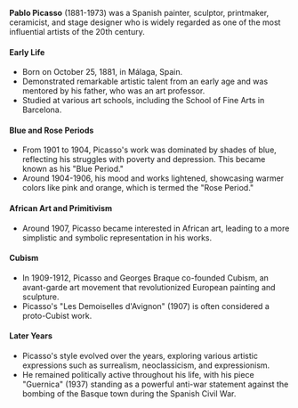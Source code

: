 **Pablo Picasso** (1881-1973) was a Spanish painter, sculptor, printmaker, ceramicist, and stage designer who is widely regarded as one of the most influential artists of the 20th century.

#### Early Life

- Born on October 25, 1881, in Málaga, Spain.
- Demonstrated remarkable artistic talent from an early age and was mentored by his father, who was an art professor.
- Studied at various art schools, including the School of Fine Arts in Barcelona.

#### Blue and Rose Periods

- From 1901 to 1904, Picasso's work was dominated by shades of blue, reflecting his struggles with poverty and depression. This became known as his "Blue Period."
- Around 1904-1906, his mood and works lightened, showcasing warmer colors like pink and orange, which is termed the "Rose Period."

#### African Art and Primitivism

- Around 1907, Picasso became interested in African art, leading to a more simplistic and symbolic representation in his works.

#### Cubism

- In 1909-1912, Picasso and Georges Braque co-founded Cubism, an avant-garde art movement that revolutionized European painting and sculpture.
- Picasso's "Les Demoiselles d'Avignon" (1907) is often considered a proto-Cubist work.

#### Later Years

- Picasso's style evolved over the years, exploring various artistic expressions such as surrealism, neoclassicism, and expressionism.
- He remained politically active throughout his life, with his piece "Guernica" (1937) standing as a powerful anti-war statement against the bombing of the Basque town during the Spanish Civil War.